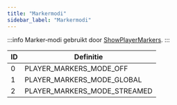 ```yaml
---
title: "Markermodi"
sidebar_label: "Markermodi"
---
```


:::info
Marker‑modi gebruikt door [ShowPlayerMarkers](../functions/ShowPlayerMarkers).
:::

| ID  | Definitie                   |
| --- | --------------------------- |
| 0   | PLAYER_MARKERS_MODE_OFF     |
| 1   | PLAYER_MARKERS_MODE_GLOBAL  |
| 2   | PLAYER_MARKERS_MODE_STREAMED|


